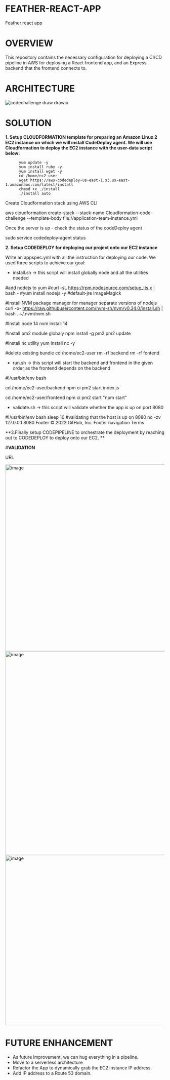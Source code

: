 # FEATHER-REACT-APP

Feather react app

# OVERVIEW

This repository contains the necessary configuration for deploying a CI/CD pipeline in AWS for deploying a React frontend app, and an Express backend that the frontend connects to.

# ARCHITECTURE
![codechallenge draw drawio](https://user-images.githubusercontent.com/97837753/181680660-a486ced7-8f41-478e-b28f-506d0b79f5bc.png)

# SOLUTION

**1. Setup CLOUDFORMATION template for preparing an Amazon Linux 2 EC2 instance on which we will install CodeDeploy agent. We will use Cloudformation to deploy the EC2 instance with the user-data script below:**

          yum update -y
          yum install ruby -y
          yum install wget -y
          cd /home/ec2-user
          wget https://aws-codedeploy-us-east-1.s3.us-east-1.amazonaws.com/latest/install
          chmod +x ./install
          ./install auto
        
 Create Cloudformation stack using AWS CLI
 
 aws cloudformation create-stack --stack-name Cloudformation-code-challenge --template-body file://application-team-instance.yml
 
 Once the server is up - check the status of the codeDeploy agent
 
 sudo service codedeploy-agent status
 
 
 **2. Setup CODEDEPLOY for deploying our project onto our EC2 instance**
 
 Write an appspec.yml with all the instruction for deploying our code. We used three scripts to achieve our goal:
 
 
* install.sh -> this script will install globally node and all the utilities needed


#add nodejs to yum
#curl -sL https://rpm.nodesource.com/setup_lts.x | bash -
#yum install nodejs -y #default-jre ImageMagick

#Install NVM package manager for manager separate versions of nodejs
curl -o- https://raw.githubusercontent.com/nvm-sh/nvm/v0.34.0/install.sh | bash
. ~/.nvm/nvm.sh

#Install node 14
nvm install 14

#install pm2 module globaly
npm install -g pm2
pm2 update

#install nc utility
yum install nc -y

#delete existing bundle
cd /home/ec2-user
rm -rf backend
rm -rf fontend


* run.sh -> this script will start the backend and frontend in the given order as the frontend depends on the backend



#!/usr/bin/env bash

cd /home/ec2-user/backend
npm ci
pm2 start index.js

cd /home/ec2-user/frontend
npm ci
pm2 start "npm start"


* validate.sh -> this script will validate whether the app is up on port 8080



#!/usr/bin/env bash
sleep 10
#validating that the host is up on 8080
nc -zv 127.0.0.1 8080
Footer
© 2022 GitHub, Inc.
Footer navigation
Terms

**3.Finally setup CODEPIPELINE to orchestrate the deployment by reaching out to CODEDEPLOY to deploy onto our EC2.
**

#**VALIDATION**

URL

<img width="590" alt="image" src="https://user-images.githubusercontent.com/97837753/181688359-1528bbf7-43b1-4720-a388-6f1816139b47.png">

<img width="644" alt="image" src="https://user-images.githubusercontent.com/97837753/181690969-d714ba7e-1921-4639-982d-e920acb5ae8c.png">


<img width="538" alt="image" src="https://user-images.githubusercontent.com/97837753/181688672-ebb4470b-2541-4683-aa5f-d60c6004dccc.png">


# **FUTURE ENHANCEMENT**

- As future improvement, we can hug everything in a pipeline.
- Move to a serverless architecture
- Refactor the App to dynamically grab the EC2 instance IP address.
- Add IP address to a Route 53 domain.
